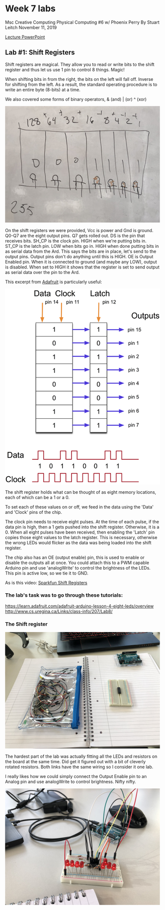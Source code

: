 # Week 7 labs
Msc Creative Computing
Physical Computing #6 w/ Phoenix Perry
By Stuart Leitch
November 11, 2019

[Lecture PowerPoint](https://github.com/phoenixperry/cci-ual-pcomp/blob/master/week07/week07.pdf)

## Lab #1: Shift Registers

Shift registers are magical. They allow you to read or write bits to the shift register and thus let us use 1 pin to control 8 things. Magic!

When shifting bits in from the right, the bits on the left will fall off. Inverse for shifting from the left. As a result, the standard operating procedure is to write an entire byte (8-bits) at a time. 

We also covered some forms of binary operators, & (and) | (or) ^ (xor)

![Bit chart](https://github.com/Toruitas/pcomp/blob/master/wk7/0_bit_chart.JPG)

On the shift registers we were provided, Vcc is power and Gnd is ground. 
Q0-Q7 are the eight output pins. Q7 gets rolled out. 
DS is the pin that receives bits.
SH_CP is the clock pin. HIGH when we're putting bits in.
ST_CP is the latch pin. LOW when bits go in. HIGH when done putting bits in as serial data from the Ard. This says the bits are in place, let's send to the output pins. Output pins don't do anything until this is HIGH.
OE is Output Enabled pin. When it is connected to ground (and maybe any LOW), output is disabled. When set to HIGH it shows that the register is set to send output as serial data over the pin to the Ard.

This excerpt from [Adafruit](https://learn.adafruit.com/adafruit-arduino-lesson-4-eight-leds/the-74hc595-shift-register) is particularly useful:

![Shift Register](https://github.com/Toruitas/pcomp/blob/master/wk7/0a_shift_register.png)

The shift register holds what can be thought of as eight memory locations, each of which can be a 1 or a 0.

To set each of these values on or off, we feed in the data using the 'Data' and 'Clock' pins of the chip.

The clock pin needs to receive eight pulses. At the time of each pulse, if the data pin is high, then a 1 gets pushed into the shift register. Otherwise, it is a 0. When all eight pulses have been received, then enabling the 'Latch' pin copies those eight values to the latch register. This is necessary, otherwise the wrong LEDs would flicker as the data was being loaded into the shift register.

The chip also has an OE (output enable) pin, this is used to enable or disable the outputs all at once. You could attach this to a PWM capable Arduino pin and use 'analogWrite' to control the brightness of the LEDs. This pin is active low, so we tie it to GND.

As is this video: [Sparkfun Shift Registers](https://youtu.be/6BLj9Ak2Djs)

### The lab's task was to go through these tutorials: 
https://learn.adafruit.com/adafruit-arduino-lesson-4-eight-leds/overview
http://www.cs.uregina.ca/Links/class-info/207/Lab8/

### The Shift register
![Bit chart](https://github.com/Toruitas/pcomp/blob/master/wk7/1_shifter.JPG)

The hardest part of the lab was actually fitting all the LEDs and resistors on the board at the same time. Did get it figured out with a bit of cleverly rotated resistors. Both links have the same wiring so I consider it one lab.

I really likes how we could simply connect the Output Enable pin to an Analog pin and use analogWrite to control brightness. Nifty nifty.

[![Physical Computing - Wk7 - Lab 1](https://github.com/Toruitas/pcomp/blob/master/wk7/2a_shifter_leds.JPG)](https://youtu.be/0mb_N0TKfp4  "Physical Computing - Wk7 - Lab 1")

